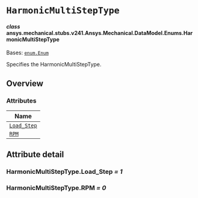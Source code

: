 <!-- vale off -->

<a id="harmonicmultisteptype"></a>

# `HarmonicMultiStepType`

<a id="ansys.mechanical.stubs.v241.Ansys.Mechanical.DataModel.Enums.HarmonicMultiStepType"></a>

#### *class* ansys.mechanical.stubs.v241.Ansys.Mechanical.DataModel.Enums.HarmonicMultiStepType

Bases: [`enum.Enum`](https://docs.python.org/3/library/enum.html#enum.Enum)

Specifies the HarmonicMultiStepType.

<!-- !! processed by numpydoc !! -->

<a id="overview"></a>

## Overview

### Attributes

| Name |
| --------------------------------------------------- |
| [`Load_Step`](#HarmonicMultiStepType.Load_Step) |
| [`RPM`](#HarmonicMultiStepType.RPM) |

<a id="attribute-detail"></a>

## Attribute detail

<a id="HarmonicMultiStepType.Load_Step"></a>

### HarmonicMultiStepType.Load_Step *= 1*

<a id="HarmonicMultiStepType.RPM"></a>

### HarmonicMultiStepType.RPM *= 0*

<!-- vale on -->

